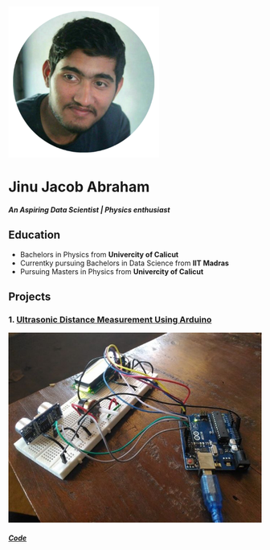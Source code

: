 ![](/images/PicsArt_12-21-08.20.16.png)
# Jinu Jacob Abraham 
##### *An Aspiring Data Scientist | Physics enthusiast*

## Education
- Bachelors in Physics from **Univercity of Calicut**
- Currentky pursuing Bachelors in Data Science from **IIT Madras**
- Pursuing Masters in Physics from **Univercity of Calicut**


## Projects
### 1. [Ultrasonic Distance Measurement Using Arduino](https://docs.google.com/document/d/1cZog1Ne-FRhU-hvb9R1O6JZBm24AjLVK/edit?usp=sharing&ouid=100316902648490868548&rtpof=true&sd=true)
![Ultrasonic Distance Measurement Using Arduino](/images/6201943526183382593_120.jpg)
##### [Code](https://github.com/jinu-jacob/Distance-measurement-Project)
